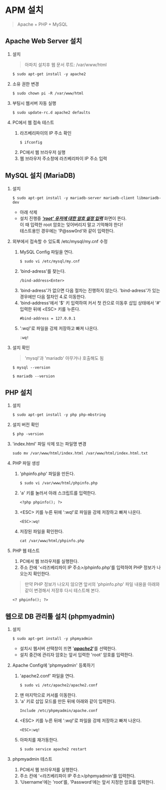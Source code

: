 # APM 설치
  > Apache + PHP + MySQL

## Apache Web Server 설치

1. 설치
   > 아파치 설치후 웹 문서 루트: /var/www/html
   <pre><code>$ sudo apt-get install -y apache2</code></pre>

2. 소유 권한 변경
   <pre><code>$ sudo chown pi -R /var/www/html</code></pre>

3. 부팅시 웹서버 자동 실행
   <pre><code>$ sudo update-rc.d apache2 defaults</code></pre>

4. PC에서 웹 접속 테스트
   1. 라즈베리파이의 IP 주소 확인
      <pre><code>$ ifconfig</code></pre>
   2. PC에서 웹 브라우저 실행
   3. 웹 브라우저 주소창에 라즈베리파이 IP 주소 입력

## MySQL 설치 (MariaDB)
1. 설치
   <pre><code>$ sudo apt-get install -y mariadb-server mariadb-client libmariadb-dev</code></pre>

   * 아래 삭제
   * 설치 진행중 <b><i><u>'root' 유저에 대한 암호 설정 입력</u></i></b> 화면이 뜬다.<br/>이 때 입력한 root 암호는 잊어버리지 말고 기억해야 한다!<br/>테스트용인 경우에는 'P@ssw0rd'와 같이 입력한다.

2. 외부에서 접속할 수 있도록 /etc/mysql/my.cnf 수정
   1. MySQL Config 파일을 연다.
      <pre><code>$ sudo vi /etc/mysql/my.cnf</code></pre>
   2. 'bind-adress'를 찾는다.
      <pre><code>/bind-address&lt;Enter&gt;</code></pre>
   3. 'bind-adress'가 없으면 다음 절차는 진행하지 않는다. 'bind-adress'가 있는 경우에만 다음 절차인 4.로 이동한다.
   4. 'bind-address'에서 '$' 키 입력하여 커서 첫 칸으로 이동후 삽입 상태에서 '#' 입력한 뒤에 &lt;ESC&gt; 키를 누른다.
      <pre><code>#bind-address = 127.0.0.1</code></pre>
   5. ':wq!'로 파일을 강제 저장하고 빠져 나온다.
      <pre><code>:wq!</code></pre>

3. 설치 확인
   > 'mysql'과 'mariadb' 아무거나 호출해도 됨
   <pre><code>$ mysql --version</code></pre>
   <pre><code>$ mariadb --version</code></pre>

## PHP 설치

1. 설치
   <pre><code>$ sudo apt-get install -y php php-mbstring</code></pre>

2. 설치 버전 확인
   <pre><code>$ php -version</code></pre>

3. 'index.html' 파일 삭제 또는 파일명 변경
   <pre><code>sudo mv /var/www/html/index.html /var/www/html/index.html.txt</code></pre>

4. PHP 파일 생성
   1. 'phpinfo.php' 파일을 만든다.
      <pre><code>$ sudo vi /var/www/html/phpinfo.php</code></pre>
   2. 'a' 키를 눌러서 아래 스크립트를 입력한다.
      <pre><code>&lt;?php phpinfo(); ?&gt;</code></pre>
   3. &lt;ESC&gt; 키를 누른 뒤에 ':wq!'로 파일을 강제 저장하고 빠져 나온다.
      <pre><code>&lt;ESC&gt;:wq!</code></pre>
   4. 저장된 파일을 확인한다.
      <pre><code>cat /var/www/html/phpinfo.php</code></pre>

5. PHP 웹 테스트
   1. PC에서 웹 브라우저를 실행한다.
   2. 주소 칸에 '&lt;라즈베리파이 IP 주소&gt;/phpinfo.php'를 입력하여 PHP 정보가 나오는지 확인한다.
   > 만약 PHP 정보가 나오지 않으면 앞서의 'phpinfo.php' 파일 내용을 아래와 같이 변경해서 저장후 다시 테스트해 본다.
     <pre><code>&lt;? phpinfo(); ?&gt;</code></pre>

## 웹으로 DB 관리툴 설치 (phpmyadmin)

1. 설치
   <pre><code>$ sudo apt-get install -y phpmyadmin</code></pre>
   * 설치시 웹서버 선택창이 뜨면 '<b><i><u>apache2</u></i></b>'를 선택한다.
   * 설치 중간에 관리자 암호는 앞서 입력한 'root' 암호를 입력한다.<br/>

2. Apache Config에 'phpmyadmin' 등록하기
   1. 'apache2.conf' 파일을 연다.
      <pre><code>$ sudo vi /etc/apache2/apache2.conf</code></pre>
   2. 맨 마지막으로 커서를 이동한다.
   3. 'a' 키로 삽입 모드를 만든 뒤에 아래와 같이 입력한다.
      <pre><code>Include /etc/phpmyadmin/apache.conf</code></pre>
   4. &lt;ESC&gt; 키를 누른 뒤에 ':wq!'로 파일을 강제 저장하고 빠져 나온다.
      <pre><code>&lt;ESC&gt;:wq!</code></pre>
   5. 아파치를 재가동한다.
      <pre><code>$ sudo service apache2 restart</code></pre>

3. phpmyadmin 테스트
   1. PC에서 웹 브라우저를 실행한다.
   2. 주소 칸에 '&lt;라즈베리파이 IP 주소&gt;/phpmyadmin'를 입력한다.
   3. 'Username'에는 'root'를, 'Password'에는 앞서 지정한 암호를 입력한다.
